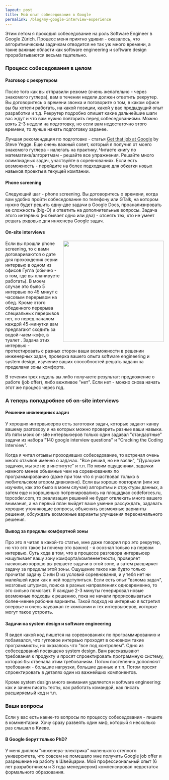 ```yaml
---
layout: post
title: Мой опыт собеседования в Google
permalink: /blog/my-google-interview-experience
---
```

Этим летом я проходил собеседование на роль Software Engineer в Google Zürich. Процесс меня приятно удивил - оказалось, что алгоритмическим задачкам отводится не так уж много времени, а такие важные области как software engineering и software design прорабатываются весьма тщательно.
<!--more-->

### Процесс собеседования в целом

#### Разговор с рекрутером

После того как вы отправили резюме (очень желательно - через знакомого гуглера), вам в течении недели должен ответить рекрутер. Вы договоритесь о времени звонка и поговорите о том, в каком офисе вы бы хотели работать, на какой позиции, какой у вас предыдущий опыт разработки и т.д. Рекрутер подробно опишет какие дальнейшие шаги вас ждут и что вам нужно повторить перед собеседованиями. Можно взять 2-3 недели на подготовку, но если вам недостаточно этого времени, то лучше начать подготовку заранее. 

Лучшая рекомендация по подготовке - статья [Get that job at Google](http://steve-yegge.blogspot.ch/2008/03/get-that-job-at-google.html) by Steve Yegge. Еще очень важный совет, который я получил от моего знакомого гуглера - налегать на практику. Читаете книгу по математике/алгоритмам - решайте все упражнения. Решайте много олимпиадных задач, участвуйте в соревнованиях. Если есть возможность - перейдите на более подходящие для обкатки новых навыков проекты в текущей компании. 

#### Phone screening

Следующий шаг - phone screening. Вы договоритесь о времени, когда вам удобно пройти собеседование по телефону или GTalk, на котором нужно будет решить одну-две задачи в Google Docs, проанализировать ее сложность (big-O) и ответить на дополнительные вопросы. Задача этого интервью (их бывает одно или два) - отсеять тех, кто не умеет решать рядовые для инженера Google задач.

#### On-site interviews

<a href="http://www.google.com/about/jobs/locations/zurich/"><img src="https://lh6.googleusercontent.com/-425aLfqOhOc/T2zWVg7b5MI/AAAAAAAAADk/hd913N7t4ho/s696/CAROUSEL%2525209.jpg" width="320" style="float:right; padding-left: 10px; padding-bottom: 10px;"></a>

Если вы прошли phone screening, то с вами договариваются о дате для прохождения серии интервью в одном из офисов Гугла (обычно - в том, где вы планируете работать). В моем случае это было 5 интервью по 45 минут с часовым перерывом на обед. Кроме этого обеденного перерыва специальных перерывов нет, но перед началом каждой 45-минутки вам предлагают сходить за водой-чаем-кофе, в туалет . Задача этих интервью - протестировать с разных сторон ваши возможности в решении инженерных задач, проверка вашего опыта software engineering и system design, изучение ваших способностей решать задачи за пределами зоны комфорта.

В течении трех недель вы либо получаете результат: предложение о работе (job offer), либо вежливое "нет". Если нет - можно снова начать этот же процесс через год.

### А теперь поподробнее об on-site interviews

#### Решение инженерных задач

У хороших интервьюеров есть заготовки задач, которые задают канву вашему разговору и на которых можно проверить разные ваши навыки. Из пяти моих on-site интервьюеров только один задавал "стандартные" задачи из набора "140 google interview questions" и "Cracking the Coding Interview". 

Когда я читал отзывы проходивших собеседование, то встречал очень много отзывов именно о задачах. "Все решил, но не взяли", "Дурацкие задачки, мы же не в институте" и т.п. По моим ощущениям, задачки намного менее объемные чем на соревнованиях по программированию (даже при том что я участвовал только в любительском втором дивизионе). Если вы хорошо повторили (или же изучили, как это было в моем случае) алгоритмы и структуры данных, а затем еще и хорошенько потренировались на площадках codeforces.ru, topcoder.com, то реализация решений не будет отвлекать много вашего внимания, а на первый план выйдет ваше умение рассуждать, задавать хорошие уточняющие вопросы, объяснять возможные варианты решения, обсуждать возможные варианты улучшения первоначального решения.

#### Вывод за пределы комфортной зоны

Про это я читал в какой-то статье, мне даже говорил про это рекрутер, но что это такое (и почему это важно) - я осознал только на первом интервью. Суть хода в том, что в процессе разговора интервьюер нащупывает вашу зону комфорта/компенентности, проверяет насколько хорошо вы решаете задачи в этой зоне, а затем расширяет задачу за пределы этой зоны. Ощущение такое как будто только прочитал задачу C или D из условий соревнования, и у тебя нет ни малейшей идеи как к ней подступиться. Если есть опыт "взлома задач", мозговых штурмов, поиска в разных направлениях одновременно, то это сильно помогает. Я каждые 2-3 минуты генерировал новые возможные подходы к решению, пока не начали прорисовываться более-менее рабочие варианты. Такой подход на интервью я встретил впервые и очень зауважал те компании и тех интервьюеров, которые могут такое устроить.

#### Задачи на system design и software engineering

Я видел какой код пишется на соревнованиях по программированию и побаивался, что гугловое интервью проходят в основном такие программисты, но оказалось что "все под контролем". Одно из собеседований посвящено system design. Вам рассказывают требования к продукту и просят спроектировать программную систему, которая бы отвечала этим требованиям. Потом постепенно дополняют требования - большие нагрузки, большие данные и т.п. Потом просят спроектировать в деталях один из важнейших компонентов. 

Кроме system design много внимания уделяется и software engineering: как и зачем писать тесты, как работать командой, как писать расширяемый код и т.п.

### Ваши вопросы

Если у вас есть какие-то вопросы по процессу собеседования - пишите в комментарии. Хочу сразу развеять один миф, который я несколько раз слышал в Киеве. 

#### В Google берут только PhD?

У меня диплом "инженерa-электрикa" маленького степного университета, что совсем не помешало мне получить Google job offer и разрешение на работу в Швейцарии. Мой профессиональный опыт (6 лет разработчиком и 3 года менеджером) компенсировал недостаток формального образования.  